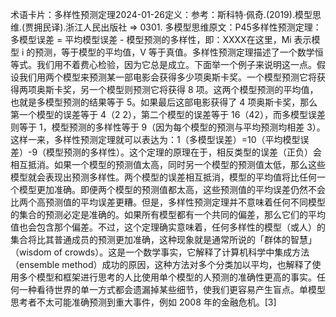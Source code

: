 

术语卡片：多样性预测定理2024-01-26定义：参考：斯科特·佩奇.(2019).模型思维.(贾拥民译).浙江人民出版社 => 0301. 多模型思维原文：P45多样性预测定理：多模型误差 = 平均模型误差 - 模型预测的多样性，即：XXXX在这里，Mi 表示模型 i 的预测，等于模型的平均值，V 等于真值。多样性预测定理描述了一个数学恒等式。我们用不着费心检验，因为它总是成立。下面举一个例子来说明这一点。假设我们用两个模型来预测某一部电影会获得多少项奥斯卡奖。一个模型预测它将获得两项奥斯卡奖，另一个模型则预测它将获得 8 项。这两个模型预测的平均值，也就是多模型预测的结果等于 5。如果最后这部电影获得了 4 项奥斯卡奖，那么第一个模型的误差等于 4（2 2），第二个模型的误差等于 16（42），而多模型误差则等于 1，模型预测的多样性等于 9（因为每个模型的预测与平均预测均相差 3）。这样一来，多样性预测定理就可以表达为：1（多模型误差）=10（平均模型误差）-9（模型预测的多样性）。这个定理的原理在于，相反类型的误差（正负）会相互抵消。如果一个模型的预测值太高，同时另一个模型的预测值太低，那么这些模型就会表现出预测多样性。两个模型的误差相互抵消，模型的平均值将比任何一个模型更加准确。即便两个模型的预测值都太高，这些预测值的平均误差仍然不会比两个高预测值的平均误差更糟。但是，多样性预测定理并不意味着任何不同模型的集合的预测必定是准确的。如果所有模型都有一个共同的偏差，那么它们的平均值也会包含那个偏差。不过，这个定理确实意味着，任何多样性的模型（或人）的集合将比其普通成员的预测更加准确，这种现象就是通常所说的「群体的智慧」（wisdom of crowds）。这是一个数学事实，它解释了计算机科学中集成方法（ensemble method）成功的原因，这种方法对多个分类加以平均，也解释了使用多个模型和框架进行思考的人比使用单个模型的人预测的准确性更高的事实。任何一种看待世界的单一方式都会遗漏掉某些细节，使我们更容易产生盲点。单模型思考者不太可能准确预测到重大事件，例如 2008 年的金融危机。[3]
